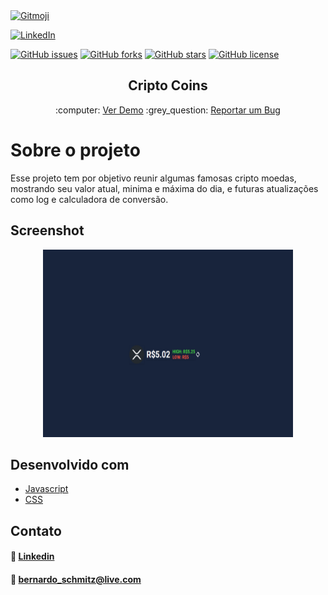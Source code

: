 <a href="https://gitmoji.dev">
  <img src="https://img.shields.io/badge/gitmoji-%20😜%20😍-FFDD67.svg?style=flat-square" alt="Gitmoji">
</a>

[![LinkedIn][linkedin-shield]][linkedin-url]

[![GitHub issues](https://img.shields.io/github/issues/B-Schmitz/link-tree?style=for-the-badge)](https://github.com/B-Schmitz/cripto-coins/issues)
[![GitHub forks](https://img.shields.io/github/forks/B-Schmitz/link-tree?style=for-the-badge)](https://github.com/B-Schmitz/cripto-coins/network)
[![GitHub stars](https://img.shields.io/github/stars/B-Schmitz/link-tree?style=for-the-badge)](https://github.com/B-Schmitz/cripto-coins/stargazers)
[![GitHub license](https://img.shields.io/github/license/B-Schmitz/link-tree?style=for-the-badge)](https://github.com/B-Schmitz/cripto-coins/blob/main/LICENSE)



<!-- PROJECT LOGO -->
<p align="center">
  <h2 align="center">Cripto Coins</h2>
<p align="center">
 :computer: <a href="https://criptocoinsbr.netlify.app/">Ver Demo</a>
    :grey_question: <a href="https://github.com/B-Schmitz/cripto-coins/issues">Reportar um Bug</a>
 </p>

<!-- ABOUT THE PROJECT -->
# Sobre o projeto

Esse projeto tem por objetivo reunir algumas famosas cripto moedas, mostrando seu valor atual, minima e máxima do dia, e futuras atualizações como log e calculadora de conversão.

## Screenshot

<p align="center">
 <img src="./print.png" alt="Logo" width= 400 height= 300>
</p>

## Desenvolvido com

* [Javascript](https://developer.mozilla.org/pt-BR/docs/Web/JavaScript)
* [CSS](https://developer.mozilla.org/pt-BR/docs/Web/CSS)


<!-- CONTACT -->

## Contato

#### :briefcase: [Linkedin](https://www.linkedin.com/in/bernardo-ssantos/)
#### :e-mail: bernardo_schmitz@live.com



[linkedin-shield]: https://img.shields.io/badge/-LinkedIn-black.svg?style=for-the-badge&logo=linkedin&colorB=555
[linkedin-url]: https://www.linkedin.com/in/bernardo-ssantos/
